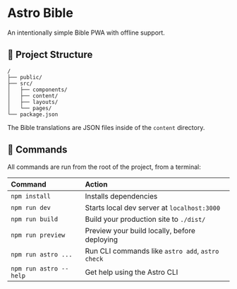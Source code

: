 # Astro Bible

An intentionally simple Bible PWA with offline support.

## 🚀 Project Structure

```
/
├── public/
├── src/
│   ├── components/
│   ├── content/
│   ├── layouts/
│   └── pages/
└── package.json
```

The Bible translations are JSON files inside of the `content` directory.

## 🧞 Commands

All commands are run from the root of the project, from a terminal:

| Command                | Action                                           |
| :--------------------- | :----------------------------------------------- |
| `npm install`          | Installs dependencies                            |
| `npm run dev`          | Starts local dev server at `localhost:3000`      |
| `npm run build`        | Build your production site to `./dist/`          |
| `npm run preview`      | Preview your build locally, before deploying     |
| `npm run astro ...`    | Run CLI commands like `astro add`, `astro check` |
| `npm run astro --help` | Get help using the Astro CLI                     |
